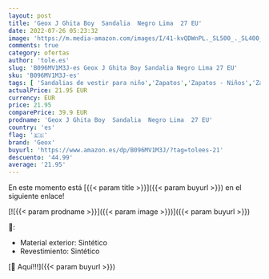 ```yaml
---
layout: post
title: 'Geox J Ghita Boy  Sandalia  Negro Lima  27 EU'
date: 2022-07-26 05:23:32
image: 'https://m.media-amazon.com/images/I/41-kvQDWnPL._SL500_._SL400_.jpg'
comments: true
category: ofertas
author: 'tole.es'
slug: 'B096MV1M3J-es Geox J Ghita Boy Sandalia Negro Lima 27 EU'
sku: 'B096MV1M3J-es'
tags: [ 'Sandalias de vestir para niño','Zapatos','Zapatos - Niños','Zapatos y complementos','geox','sandalia','🇪🇸', ]
actualPrice: 21.95 EUR
currency: EUR
price: 21.95
comparePrice: 39.9 EUR
prodname: 'Geox J Ghita Boy  Sandalia  Negro Lima  27 EU'
country: 'es'
flag: '🇪🇸'
brand: 'Geox'
buyurl: 'https://www.amazon.es/dp/B096MV1M3J/?tag=tolees-21'
descuento: '44.99'
average: '21.95'
---
```


En este momento está [{{< param title >}}]({{< param buyurl >}}) en el siguiente enlace!

[![{{< param prodname >}}]({{< param image >}})]({{< param buyurl >}})

🔎:

- Material exterior: Sintético
- Revestimiento: Sintético

[🛒 Aquí!!!]({{< param buyurl >}})
